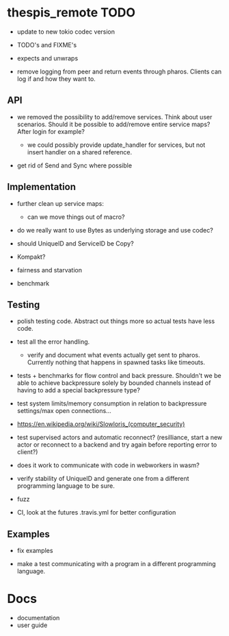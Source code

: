 # thespis_remote TODO

- update to new tokio codec version

- TODO's and FIXME's

- expects and unwraps

- remove logging from peer and return events through pharos. Clients can log if and how they want to.

## API


- we removed the possibility to add/remove services. Think about user scenarios. Should it be possible
  to add/remove entire service maps? After login for example?
	- we could possibly provide update_handler for services, but not insert handler on a shared reference.

- get rid of Send and Sync where possible

## Implementation

- further clean up service maps:
  - can we move things out of macro?

- do we really want to use Bytes as underlying storage and use codec?

- should UniqueID and ServiceID be Copy?
- Kompakt?
- fairness and starvation
- benchmark

## Testing

- polish testing code. Abstract out things more so actual tests have less code.
- test all the error handling.
	- verify and document what events actually get sent to pharos. Currently nothing that happens in spawned tasks like timeouts.

- tests + benchmarks for flow control and back pressure. Shouldn't we be able to achieve backpressure solely by bounded channels instead of having to add a special backpressure type?

- test system limits/memory consumption in relation to backpressure settings/max open connections...

- https://en.wikipedia.org/wiki/Slowloris_(computer_security)

- test supervised actors and automatic reconnect? (resilliance, start a new actor or reconnect to a backend and try again before reporting error to client?)

- does it work to communicate with code in webworkers in wasm?
- verify stability of UniqueID and generate one from a different programming language to be sure.

- fuzz
- CI, look at the futures .travis.yml for better configuration


## Examples

- fix examples

- make a test communicating with a program in a different programming language.


# Docs

- documentation
- user guide

